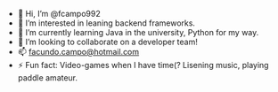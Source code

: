 - 👋 Hi, I’m @fcampo992
- 👀 I’m interested in leaning backend frameworks. 
- 🌱 I’m currently learning Java in the university, Python for my way. 
- 💞️ I’m looking to collaborate on a developer team!
- 📫 facundo.campo@hotmail.com
- ⚡ Fun fact: Video-games when I have time(? Lisening music, playing paddle amateur. 

<!---
fcampo992/fcampo992 is a ✨ special ✨ repository because its `README.md` (this file) appears on your GitHub profile.
You can click the Preview link to take a look at your changes.
--->
